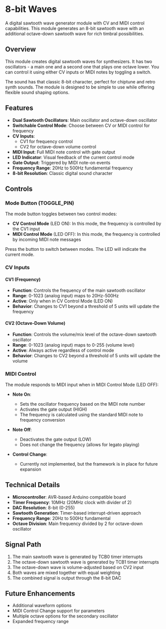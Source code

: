 # 8-bit Waves

A digital sawtooth wave generator module with CV and MIDI control capabilities. This module generates an 8-bit sawtooth wave with an additional octave-down sawtooth wave for rich timbral possibilities.

## Overview

This module creates digital sawtooth waves for synthesizers. It has two oscillators - a main one and a second one that plays one octave lower. You can control it using either CV inputs or MIDI notes by toggling a switch.

The sound has that classic 8-bit character, perfect for chiptune and retro synth sounds. The module is designed to be simple to use while offering flexible sound shaping options.

## Features

- **Dual Sawtooth Oscillators**: Main oscillator and octave-down oscillator
- **Switchable Control Mode**: Choose between CV or MIDI control for frequency
- **CV Inputs**: 
  - CV1 for frequency control
  - CV2 for octave-down volume control
- **MIDI Input**: Full MIDI note control with gate output
- **LED Indicator**: Visual feedback of the current control mode
- **Gate Output**: Triggered by MIDI note-on events
- **Frequency Range**: 20Hz to 500Hz fundamental frequency
- **8-bit Resolution**: Classic digital sound character

## Controls

### Mode Button (TOGGLE_PIN)

The mode button toggles between two control modes:
- **CV Control Mode** (LED ON): In this mode, the frequency is controlled by the CV1 input
- **MIDI Control Mode** (LED OFF): In this mode, the frequency is controlled by incoming MIDI note messages

Press the button to switch between modes. The LED will indicate the current mode.

### CV Inputs

#### CV1 (Frequency)

- **Function**: Controls the frequency of the main sawtooth oscillator
- **Range**: 0-1023 (analog input) maps to 20Hz-500Hz
- **Active**: Only when in CV Control Mode (LED ON)
- **Behavior**: Changes to CV1 beyond a threshold of 5 units will update the frequency

#### CV2 (Octave-Down Volume)

- **Function**: Controls the volume/mix level of the octave-down sawtooth oscillator
- **Range**: 0-1023 (analog input) maps to 0-255 (volume level)
- **Active**: Always active regardless of control mode
- **Behavior**: Changes to CV2 beyond a threshold of 5 units will update the volume

### MIDI Control

The module responds to MIDI input when in MIDI Control Mode (LED OFF):

- **Note On**: 
  - Sets the oscillator frequency based on the MIDI note number
  - Activates the gate output (HIGH)
  - The frequency is calculated using the standard MIDI note to frequency conversion
  
- **Note Off**:
  - Deactivates the gate output (LOW)
  - Does not change the frequency (allows for legato playing)

- **Control Change**:
  - Currently not implemented, but the framework is in place for future expansion

## Technical Details

- **Microcontroller**: AVR-based Arduino compatible board
- **Timer Frequency**: 10MHz (20MHz clock with divider of 2)
- **DAC Resolution**: 8-bit (0-255)
- **Sawtooth Generation**: Timer-based interrupt-driven approach
- **Frequency Range**: 20Hz to 500Hz fundamental
- **Octave Division**: Main frequency divided by 2 for octave-down oscillator

## Signal Path

1. The main sawtooth wave is generated by TCB0 timer interrupts
2. The octave-down sawtooth wave is generated by TCB1 timer interrupts
3. The octave-down wave is volume-adjusted based on CV2 input
4. Both waves are mixed together with equal weighting
5. The combined signal is output through the 8-bit DAC

## Future Enhancements

- Additional waveform options
- MIDI Control Change support for parameters
- Multiple octave options for the secondary oscillator
- Expanded frequency range 